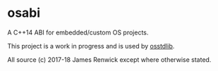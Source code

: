 # osabi
A C++14 ABI for embedded/custom OS projects.

This project is a work in progress and is used by [osstdlib](https://github.com/jsren/osstdlib).

All source (c) 2017-18 James Renwick except
where otherwise stated.
